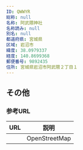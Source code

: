 ```yaml
---
ID: QWWYR
総称: null
名称: 阿武隈神社
名称読み: null
別名: null
都道府県: 宮城県
区域: 岩沼市
緯度: 38.0979337
経度: 140.8699368
郵便番号: 9892435
住所: 宮城県岩沼市阿武隈２丁目１
---
```


## その他

### 参考URL

| URL | 説明          |
| --- | ------------- |
|     | OpenStreetMap |
